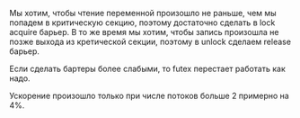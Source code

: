 Мы хотим, чтобы чтение переменной произошло не раньше, чем мы попадем в критическую секцию, поэтому достаточно сделать в lock acquire барьер. В то же время мы хотим, чтобы запись произошла не позже выхода из кретической секции, поэтому в unlock сделаем release барьер. 

Если сделать бартеры более слабыми, то futex перестает работать как надо.

Ускорение произошло только при числе потоков больше 2 примерно на 4%.
